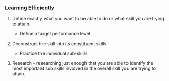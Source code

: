 ### Learning Efficiently

1. Define exactly what you want to be able to do or what skill you are trying to attain.
   * Define a target performance level

2. Deconstruct the skill into its constituent skills
   * Practice the individual sub-skills

3. Research - researching just enough that you are able to identify the most important sub skills involved in the overall skill you are trying 
to attain.  
